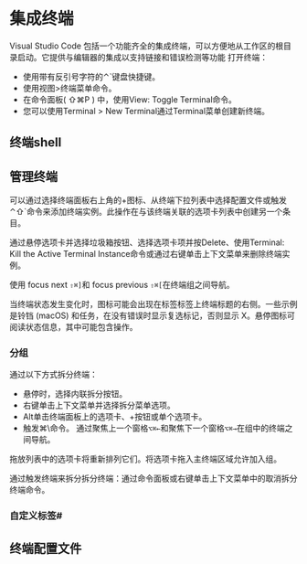 # 集成终端
Visual Studio Code 包括一个功能齐全的集成终端，可以方便地从工作区的根目录启动。它提供与编辑器的集成以支持链接和错误检测等功能
打开终端：

- 使用带有反引号字符的⌃`键盘快捷键。
- 使用视图>终端菜单命令。
- 在命令面板( ⇧⌘P ) 中，使用View: Toggle Terminal命令。
- 您可以使用Terminal > New Terminal通过Terminal菜单创建新终端。
## 终端shell
## 管理终端
可以通过选择终端面板右上角的+图标、从终端下拉列表中选择配置文件或触发⌃⇧`命令来添加终端实例。此操作在与该终端关联的选项卡列表中创建另一个条目。

通过悬停选项卡并选择垃圾箱按钮、选择选项卡项并按Delete、使用Terminal: Kill the Active Terminal Instance命令或通过右键单击上下文菜单来删除终端实例。

使用 focus next `⇧⌘]`和 focus previous `⇧⌘[`在终端组之间导航。

当终端状态发生变化时，图标可能会出现在标签标签上终端标题的右侧。一些示例是铃铛 (macOS) 和任务，在没有错误时显示复选标记，否则显示 X。悬停图标可阅读状态信息，其中可能包含操作。
### 分组
通过以下方式拆分终端：

- 悬停时，选择内联拆分按钮。
- 右键单击上下文菜单并选择拆分菜单选项。
- Alt单击终端面板上的选项卡、+按钮或单个选项卡。
- 触发⌘\命令。
通过聚焦上一个窗格`⌥⌘←`和聚焦下一个窗格`⌥⌘→`在组中的终端之间导航。

拖放列表中的选项卡将重新排列它们。将选项卡拖入主终端区域允许加入组。

通过触发终端来拆分拆分终端：通过命令面板或右键单击上下文菜单中的取消拆分终端命令。
### 自定义标签#
## 终端配置文件 

